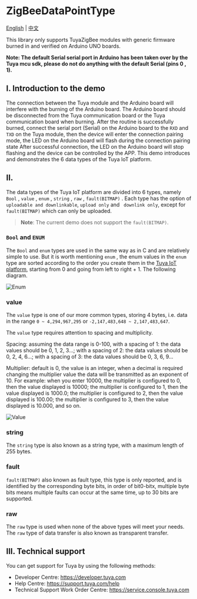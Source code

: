# ZigBeeDataPointType

[English](./README.md) | [中文](./README_zh.md) 

  This library only supports TuyaZigBee modules with generic firmware burned in and verified on Arduino UNO boards.

**Note: The default Serial serial port in Arduino has been taken over by the Tuya mcu sdk, please do not do anything with the default Serial (pins 0 , 1).**

  ## I. Introduction to the demo 

The connection between the Tuya module and the Arduino board will interfere with the burning of the Arduino board. The Arduino board should be disconnected from the Tuya communication board or the Tuya communication board when burning. After the routine is successfully burned, connect the serial port (Serial) on the Arduino board to the `RXD` and `TXD` on the Tuya module, then the device will enter the connection pairing mode, the LED on the Arduino board will flash during the connection pairing state After successful connection, the LED on the Arduino board will stop flashing and the device can be controlled by the APP.
This demo introduces and demonstrates the 6 data types of the Tuya IoT platform.

  ## II. 

The data types of the Tuya IoT platform are divided into 6 types, namely `Bool` , `value` , `enum` , `string` , `raw` , `fault(BITMAP)` . Each type has the option of `uploadable and downlinkable`, `upload only` and ` downlink only`, except for `fault(BITMAP)` which can only be uploaded. 

> **Note**: The current demo does not support the `fault(BITMAP)`.

  ### `Bool` and `ENUM`

The `Bool` and `enum` types are used in the same way as in C and are relatively simple to use. But it is worth mentioning `enum` , the enum values in the `enum` type are sorted according to the order you create them in the [Tuya IoT platform](https://iot.tuya.com/?_source=97c44038fafc20e9c8dd5fdb508cc9c2), starting from 0 and going from left to right + 1. The following diagram.

![Enum](https://images.tuyacn.com/smart/Hardware_Developer/zigbee_Arduino/Enum.png)

  ### value 

  The `value` type is one of our more common types, storing 4 bytes, i.e. data in the range `0 ~ 4,294,967,295` or `-2,147,483,648 ~ 2,147,483,647`.

  The `value` type requires attention to spacing and multiplicity.

  Spacing: assuming the data range is 0-100, with a spacing of 1: the data values should be 0, 1, 2, 3...; with a spacing of 2: the data values should be 0, 2, 4, 6...; with a spacing of 3: the data values should be 0, 3, 6, 9...

Multiplier: default is 0, the value is an integer, when a decimal is required changing the multiplier value the data will be transmitted as an exponent of 10. For example: when you enter 10000, the multiplier is configured to 0, then the value displayed is 10000; the multiplier is configured to 1, then the value displayed is 1000.0; the multiplier is configured to 2, then the value displayed is 100.00; the multiplier is configured to 3, then the value displayed is 10.000, and so on.

![Value](https://images.tuyacn.com/smart/Hardware_Developer/zigbee_Arduino/Value.png)


  ### string 

The `string` type is also known as a string type, with a maximum length of 255 bytes.

  ### fault 

`fault(BITMAP)` also known as fault type, this type is only reported, and is identified by the corresponding byte bits, in order of bit0-bitx, multiple byte bits means multiple faults can occur at the same time, up to 30 bits are supported.

  ### raw 

The `raw` type is used when none of the above types will meet your needs. The `raw` type of data transfer is also known as transparent transfer.

  

  ## III. Technical support

You can get support for Tuya by using the following methods:

- Developer Centre: https://developer.tuya.com
- Help Centre: https://support.tuya.com/help
- Technical Support Work Order Centre: https://service.console.tuya.com 